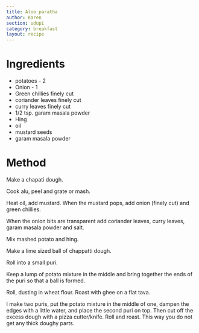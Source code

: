 ```yaml
---
title: Aloo paratha
author: Karen
section: udupi
category: breakfast
layout: recipe
---
```


# Ingredients

* potatoes - 2
* Onion - 1
* Green chillies finely cut
* coriander leaves finely cut
* curry leaves finely cut
* 1/2 tsp. garam masala powder
* Hing
* oil
* mustard seeds
* garam masala powder

# Method

Make a chapati dough.

Cook alu, peel and grate or mash.

Heat oil, add mustard. When the mustard pops, add onion (finely cut) and green chillies.

When the onion bits are transparent add coriander leaves, curry leaves, garam masala powder and salt.

Mix mashed potato and hing.

Make a lime sized ball of chappatti dough.

Roll into a small puri.

Keep a lump of potato mixture in the middle and bring together the ends of the puri so that a ball is formed.

Roll, dusting in wheat flour.  Roast with ghee on a flat tava.

I make two puris, put the potato mixture in the middle of one, dampen the edges with a little water, and place the second puri on top. Then cut off the excess dough with a pizza cutter/knife. Roll and roast. This way you do not get any thick doughy parts.
